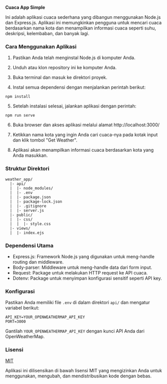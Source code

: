**Cuaca App Simple**

Ini adalah aplikasi cuaca sederhana yang dibangun menggunakan Node.js dan Express.js. Aplikasi ini memungkinkan pengguna untuk mencari cuaca berdasarkan nama kota dan menampilkan informasi cuaca seperti suhu, deskripsi, kelembaban, dan banyak lagi.

### Cara Menggunakan Aplikasi

1. Pastikan Anda telah menginstal Node.js di komputer Anda.

2. Unduh atau klon repository ini ke komputer Anda.

3. Buka terminal dan masuk ke direktori proyek.

4. Instal semua dependensi dengan menjalankan perintah berikut:

```
npm install
```

5. Setelah instalasi selesai, jalankan aplikasi dengan perintah:

```
npm run serve
```

6. Buka browser dan akses aplikasi melalui alamat http://localhost:3000/

7. Ketikkan nama kota yang ingin Anda cari cuaca-nya pada kotak input dan klik tombol "Get Weather".

8. Aplikasi akan menampilkan informasi cuaca berdasarkan kota yang Anda masukkan.

### Struktur Direktori

```
weather_app/
  |- api/
  |  |- node_modules/
  |  |- .env
  |  |- package.json
  |  |- package-lock.json
  |  |- .gitignore
  |  |- server.js
  |- public/
  |  |- css/
  |  |  |- style.css
  |- views/
  |  |- index.ejs
```

### Dependensi Utama

- Express.js: Framework Node.js yang digunakan untuk meng-handle routing dan middleware.
- Body-parser: Middleware untuk meng-handle data dari form input.
- Request: Package untuk melakukan HTTP request ke API cuaca.
- Dotenv: Package untuk menyimpan konfigurasi sensitif seperti API key.

### Konfigurasi

Pastikan Anda memiliki file `.env` di dalam direktori `api/` dan mengatur variabel berikut:

```
API_KEY=YOUR_OPENWEATHERMAP_API_KEY
PORT=3000
```

Gantilah `YOUR_OPENWEATHERMAP_API_KEY` dengan kunci API Anda dari OpenWeatherMap.

### Lisensi

[MIT](LICENSE)

Aplikasi ini dilisensikan di bawah lisensi MIT yang mengizinkan Anda untuk menggunakan, mengubah, dan mendistribusikan kode dengan bebas.
